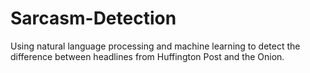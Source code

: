 # Sarcasm-Detection
Using natural language processing and machine learning to detect the difference between headlines from Huffington Post and the Onion.
